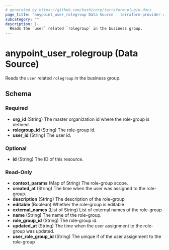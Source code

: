 ```yaml
---
# generated by https://github.com/hashicorp/terraform-plugin-docs
page_title: "anypoint_user_rolegroup Data Source - terraform-provider-anypoint"
subcategory: ""
description: |-
  Reads the `user` related `rolegroup` in the business group.
---
```


# anypoint_user_rolegroup (Data Source)

Reads the `user` related `rolegroup` in the business group.



<!-- schema generated by tfplugindocs -->
## Schema

### Required

- **org_id** (String) The master organization id where the role-group is defined.
- **rolegroup_id** (String) The role-group id.
- **user_id** (String) The user id.

### Optional

- **id** (String) The ID of this resource.

### Read-Only

- **context_params** (Map of String) The role-group scope.
- **created_at** (String) The time when the user was assigned to the role-group.
- **description** (String) The description of the role-group
- **editable** (Boolean) Whether the role-group is editable
- **external_names** (List of String) List of external names of the role-group
- **name** (String) The name of the role-group.
- **role_group_id** (String) The role-group id.
- **updated_at** (String) The time when the user assignment to the role-group was updated.
- **user_role_group_id** (String) The unique if of the user assignment to the role-group


